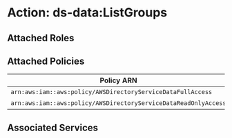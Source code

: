 # Action: ds-data:ListGroups

## Attached Roles

## Attached Policies

| Policy ARN | Policy Name |
|------------|-------------|
| `arn:aws:iam::aws:policy/AWSDirectoryServiceDataFullAccess` | [AWSDirectoryServiceDataFullAccess](../policies.md#awsdirectoryservicedatafullaccess) |
| `arn:aws:iam::aws:policy/AWSDirectoryServiceDataReadOnlyAccess` | [AWSDirectoryServiceDataReadOnlyAccess](../policies.md#awsdirectoryservicedatareadonlyaccess) |

## Associated Services

